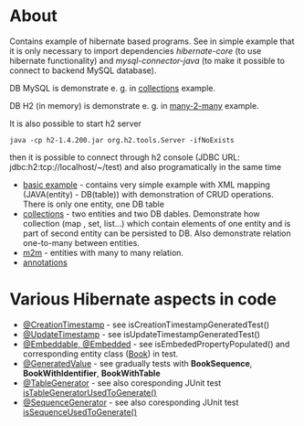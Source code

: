 # About
Contains example of hibernate based programs. See in simple example that it is only necessary to import dependencies
 _hibernate-core_ (to use hibernate functionality) and _mysql-connector-java_ (to make it possible to connect to
  backend MySQL database). 
  
DB MySQL is demonstrate e. g. in [collections](hibernate-collections/src/main/resource/hibernate.cfg.xml) example.

DB H2 (in memory) is demonstrate e. g. in [many-2-many](many-2-many/src/main/resource/hibernate.cfg.xml) example.

It is also possible to start h2 server
```shell script
java -cp h2-1.4.200.jar org.h2.tools.Server -ifNoExists
```
then it is possible to connect through h2 console (JDBC  URL: jdbc:h2:tcp://localhost/~/test) and also
 programatically in the same time

* [basic example](simple/README.md) - contains very simple example with XML mapping (JAVA(entity) - DB(table)) with
 demonstration of CRUD operations. There is only one entity, one DB table
* [collections](hibernate-collections/README.md) - two entities and two DB dables. Demonstrate how collection (map
, set, list...) which contain elements of one entity and is part of second entity can be persisted to DB. Also
 demonstrate relation one-to-many between entities.
* [m2m](m2m/README.md) - entities with many to many relation.
* [annotations](annotations/README.md) 


# Various Hibernate aspects in code
* [@CreationTimestamp](annotations/src/test/java/gloncak/jozef/hibernate/annotations/DBTablesTest.java) - see
 isCreationTimestampGeneratedTest()
* [@UpdateTimestamp](annotations/src/test/java/gloncak/jozef/hibernate/annotations/DBTablesTest.java) - see
 isUpdateTimestampGeneratedTest()
* [@Embeddable, @Embedded](embedables/src/test/java/gloncak/jozef/hibernate/embedables/entity/BookTest.java) - see
 isEmbededPropertyPopulated() and corresponding entity class
 ([Book](embedables/src/main/java/gloncak/jozef/hibernate/embedables/entity/Book.java)) in test.
* [@GeneratedValue](generated-identifiers/src/test/java/gloncak/jozef/hibernate/generated/identifiers/BookTest.java
) - see gradually tests with __BookSequence__, __BookWithIdentifier__, __BookWithTable__
* [@TableGenerator](generated-identifiers/src/main/java/gloncak/jozef/hibernate/generated/identifiers/entity/BookWithTable.java)
\- see also coresponding JUnit test
[isTableGeneratorUsedToGenerate()](generated-identifiers/src/test/java/gloncak/jozef/hibernate/generated/identifiers/BookTest.java)
* [@SequenceGenerator](generated-identifiers/src/main/java/gloncak/jozef/hibernate/generated/identifiers/entity/BookSequence.java)
\- see also coresponding JUnit test [isSequenceUsedToGenerate()](generated-identifiers/src/test/java/gloncak/jozef/hibernate/generated/identifiers/BookTest.java)
